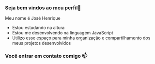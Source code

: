 ### Seja bem vindos ao meu perfil🐉

Meu nome é José Henrique

- Estou estudando na altura
- Estou me desenvolvendo na linguagem JavaScript
- Utilizo esse espaço para minha organização e compartilhamento dos meus projetos desenvolvidos

### Você entrar em contato comigo 📫

![]()

